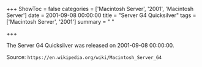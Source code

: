 +++
ShowToc = false
categories = ['Macintosh Server', '2001', 'Macintosh Server']
date = 2001-09-08 00:00:00
title = "Server G4 Quicksilver"
tags = ['Macintosh Server', '2001']
summary = " "

+++

The Server G4 Quicksilver was released on 2001-09-08 00:00:00.

Source: `https://en.wikipedia.org/wiki/Macintosh_Server_G4`


